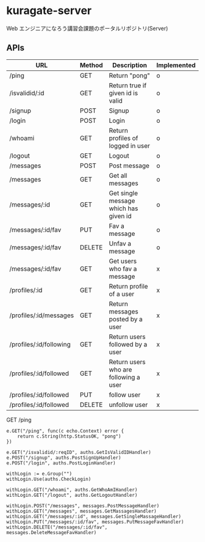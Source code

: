 # kuragate-server

Web エンジニアになろう講習会課題のポータルリポジトリ(Server)

## APIs

| URL                     | Method | Description                           | Implemented |
| ----------------------- | ------ | ------------------------------------- | ----------- |
| /ping                   | GET    | Return "pong"                         | o           |
| /isvalidid/:id          | GET    | Return true if given id is valid      | o           |
| /signup                 | POST   | Signup                                | o           |
| /login                  | POST   | Login                                 | o           |
| /whoami                 | GET    | Return profiles of logged in user     | o           |
| /logout                 | GET    | Logout                                | o           |
| /messages               | POST   | Post message                          | o           |
| /messages               | GET    | Get all messages                      | o           |
| /messages/:id           | GET    | Get single message which has given id | o           |
| /messages/:id/fav       | PUT    | Fav a message                         | o           |
| /messages/:id/fav       | DELETE | Unfav a message                       | o           |
| /messages/:id/fav       | GET    | Get users who fav a message           | x           |
| /profiles/:id           | GET    | Return profile of a user              | x           |
| /profiles/:id/messages  | GET    | Return messages posted by a user      | x           |
| /profiles/:id/following | GET    | Return users followed by a user       | x           |
| /profiles/:id/followed  | GET    | Return users who are following a user | x           |
| /profiles/:id/followed  | PUT    | follow user                           | x           |
| /profiles/:id/followed  | DELETE | unfollow user                         | x           |

GET /ping

    e.GET("/ping", func(c echo.Context) error {
    	return c.String(http.StatusOK, "pong")
    })

    e.GET("/isvalidid/:reqID", auths.GetIsValidIDHandler)
    e.POST("/signup", auths.PostSignUpHandler)
    e.POST("/login", auths.PostLoginHandler)

    withLogin := e.Group("")
    withLogin.Use(auths.CheckLogin)

    withLogin.GET("/whoami", auths.GetWhoAmIHandler)
    withLogin.GET("/logout", auths.GetLogoutHandler)

    withLogin.POST("/messages", messages.PostMessageHandler)
    withLogin.GET("/messages", messages.GetMassagesHandler)
    withLogin.GET("/messages/:id", messages.GetSingleMassageHandler)
    withLogin.PUT("/messages/:id/fav", messages.PutMessageFavHandler)
    withLogin.DELETE("/messages/:id/fav", messages.DeleteMessageFavHandler)
